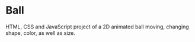 # Ball
HTML, CSS and JavaScript project of a 2D animated ball moving, changing shape, color, as well as size. 
